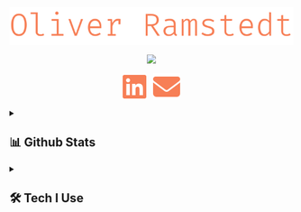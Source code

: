 <p align="center">
    <img src="./images/name.svg">
</p>
<p align="center">
    <!-- TODO: Make better texts-->
    <img src="https://readme-typing-svg.demolab.com?font=Fira%20Code&duration=4999&pause=1000&color=F77F56&center=true&vCenter=true&width=435&lines=Full+Stack+Engineer;Certified+Scrum+Master;Agilist+with+a+capital+A;Creating+device+management+solutions;Adding+value+at+CapaSystems+A%2FS"/>
</p>

<p align="center">
    <a href="https://www.linkedin.com/in/oliver-ramstedt/"><img align="center" alt="LinkedIn" src="./images/linkedin.svg"></a>
    &nbsp;
    <a href="https://mail.google.com/mail/u/0/?fs=1&to=olra0312@gmail.com&tf=cm"><img align="center" alt="Email" src="./images/email.svg"></a>
</p>

<details>
    <summary><h2>📊 Github Stats</h2></summary>
    <h3>Streak Stats</h3>
    <p>
        <img alt="MoistGoolem's Streak" src="https://streak-stats.demolab.com/?user=MoistGoolem&theme=monokai-metallian&hide_border=true&exclude_days=sat,sun&currStreakLabel=F77F56&sideLabels=F77F56"/>
    </p>
    <h3>Profile Stats</h3>
    <p>
        <img alt="MoistGoolem's Activity Graph" src="https://github-readme-activity-graph.vercel.app/graph/?username=MoistGoolem&bg_color=1F222E&color=F77F56&line=F8D866&point=F77F56&hide_border=true"/>
        <img alt="MoistGoolem's Top Languages" src="https://github-readme-stats-moistgoolem.vercel.app/api/top-langs/?username=MoistGoolem&langs_count=7&layout=compact&theme=react&hide_border=true&bg_color=1F222E&title_color=F77F56&icon_color=F8D866&hide=Jupyter%20Notebook,Roff" height="192px"/>
            &#8287;&#8287;&#8287;&#8287;&#8287;
        <img alt="MoistGoolem's Github Stats" src="https://github-readme-stats-moistgoolem.vercel.app/api/?username=MoistGoolem&show_icons=true&count_private=true&show=reviews,prs_merged&include_all_commits=true&hide=issues,stars,contribs&theme=react&hide_border=true&bg_color=1F222E&title_color=F77F56&icon_color=F8D866&rank_icon=github" height="192px"/>
    </p>
</details>
<details>
    <summary><h2>🛠️ Tech I Use</h2></summary>
    <h3>👨‍💻 Programming and Markup Languages</h3>
    <p>
        <a href="https://www.typescriptlang.org/"><img alt="TypeScript" src="https://img.shields.io/badge/TypeScript-007ACC.svg?logo=typescript&logoColor=white"></a>
        <a href="#"><img alt="JavaScript" src="https://img.shields.io/badge/JavaScript-F7DF1E.svg?logo=javascript&logoColor=black"></a>
        <a href="https://nodejs.org/en"><img alt="Node.js" src="https://img.shields.io/badge/Node.js-43853D.svg?logo=node.js&logoColor=white"></a>
        <a href="#"><img alt="Java" src="https://custom-icon-badges.demolab.com/badge/Java-007396.svg?logo=java&logoColor=white"></a>
        <a href="#"><img alt="C#" src="https://custom-icon-badges.demolab.com/badge/C%23-68217A.svg?logo=cs2&logoColor=white"></a>
        <a href="#"><img alt="SQL" src="https://custom-icon-badges.demolab.com/badge/SQL-025E8C.svg?logo=database&logoColor=white"></a>
        <a href="#"><img alt="NoSQL" src="https://custom-icon-badges.demolab.com/badge/NoSQL-3ea055.svg?logo=database&logoColor=white"></a>
        <a href="https://www.python.org/"><img alt="Python" src="https://img.shields.io/badge/Python-14354C.svg?logo=python&logoColor=white"></a>
        <a href="#"><img alt="CSS" src="https://img.shields.io/badge/CSS-1572B6.svg?logo=css3&logoColor=white"></a>
        <a href="#"><img alt="HTML" src="https://img.shields.io/badge/HTML-E34F26.svg?logo=html5&logoColor=white"></a>
        <a href="#"><img alt="Markdown" src="https://img.shields.io/badge/Markdown-000000.svg?logo=markdown&logoColor=white"></a>
    </p>
    <h3>🧰 Frameworks and Libraries</h3>
    <p>
        <a href="https://getbootstrap.com/"><img alt="Bootstrap" src="https://img.shields.io/badge/Bootstrap-7952B3.svg?logo=bootstrap&logoColor=white"></a>
        <a href="https://bulma.io/"><img alt="Bulma" src="https://img.shields.io/badge/bulma-00D0B1?logo=bulma&logoColor=white"></a>
        <!--<a href="#"><img alt="Discord.py" src="https://custom-icon-badges.demolab.com/badge/Discord.py-0d1620.svg?logo=dpy"></a>!-->
        <a href="https://www.electronjs.org/"><img alt="Electron" src="https://img.shields.io/badge/Electron-20232e.svg?logo=electron&logoColor=white"></a>
        <a href="https://github.com/expressjs/express"><img alt="Express.js" src="https://img.shields.io/badge/Express.js-404d59.svg?logo=express&logoColor=white"></a>
        <a href="https://github.com/features/actions"><img alt="GitHub Actions" src="https://img.shields.io/badge/GitHub%20Actions-2671E5.svg?logo=github%20actions&logoColor=white"></a>
        <a href="https://graphql.org/"><img alt="GraphQL" src="https://img.shields.io/badge/-GraphQL-E10098?logo=graphql&logoColor=white"></a>
        <a href="https://m3.material.io/"><img alt="Material Design" src="https://img.shields.io/badge/Material%20Design-0081CB.svg?logo=material-design&logoColor=white"></a>
        <a href="https://nextjs.org/"><img alt="Next JS" src="https://img.shields.io/badge/Next-black?logo=next.js&logoColor=white"></a>
        <a href="https://nodemon.io/"><img alt="Nodemon" src="https://img.shields.io/badge/NODEMON-%23323330.svg?logo=nodemon&logoColor=%BBDEAD"></a>
        <a href="https://www.npmjs.com/"><img alt="NPM" src="https://img.shields.io/badge/NPM-%23CB3837.svg?logo=npm&logoColor=white"></a>
        <a href="https://nx.dev/"><img alt="Nx" src="https://img.shields.io/badge/Nx-143055?logo=nx&logoColor=white">
        </a>
        <a href="https://pnpm.io/"><img alt="PNPM" src="https://img.shields.io/badge/PNPM-%234a4a4a.svg?logo=pnpm&logoColor=f69220">
        </a>
        <a href="#"><img alt="RabbitMQ" src="https://img.shields.io/badge/Rabbitmq-FF6600?logo=rabbitmq&logoColor=white"></a>
        <a href="https://react.dev/"><img alt="React" src="https://img.shields.io/badge/React-20232a.svg?logo=react&logoColor=%2361DAFB"></a>
        <a href="https://www.npmjs.com/package/react-query"><img alt="React Query" src="https://img.shields.io/badge/-React%20Query-FF4154?logo=react%20query&logoColor=white"></a>
        <a href="https://reactrouter.com/en/main"><img alt="React Router" src="https://img.shields.io/badge/React_Router-CA4245?logo=react-router&logoColor=white"></a>
        <a href="#"><img alt="SolidJS" src="https://img.shields.io/badge/SolidJS-2c4f7c?logo=solid&logoColor=c8c9cb"></a>
        <a href="https://spring.io/"><img alt="Spring" src="https://img.shields.io/badge/Spring-6DB33F.svg?logo=spring&logoColor=white"></a>
        <a href="https://tailwindcss.com/"><img alt="TailwindCSS" src="https://img.shields.io/badge/tailwindcss-%2338B2AC.svg?logo=tailwind-css&logoColor=white"></a>
        <a href="https://www.tensorflow.org/"><img alt="TensorFlow" src="https://img.shields.io/badge/TensorFlow-FF6F00.svg?logo=TensorFlow&logoColor=white"></a>
        <a href="https://threejs.org/"><img alt="Threejs" src="https://img.shields.io/badge/threejs-black?logo=three.js&logoColor=white"></a>
        <a href="https://vitejs.dev/"><img alt="Vite" src="https://img.shields.io/badge/vite-%23646CFF.svg?logo=vite&logoColor=white"></a>
        <a href="https://wordpress.com/"><img alt="Wordpress" src="https://img.shields.io/badge/Wordpress-21759B?logo=wordpress&logoColor=white"></a>
    </p>
    <h3>🗄️ Databases, ORM and Cloud Hosting</h3>
    <p>
        <a href="https://azure.microsoft.com/en-us"><img alt="Azure" src ="https://img.shields.io/badge/azure-%230072C6.svg?logo=microsoftazure&logoColor=white"></a>
        <a href="https://www.datadoghq.com/"><img alt="Datadog" src ="https://img.shields.io/badge/datadog-%23632CA6.svg?logo=datadog&logoColor=white"></a>
        <a href="https://www.docker.com/"><img alt="Docker" src ="https://img.shields.io/badge/docker-%230db7ed.svg?logo=docker&logoColor=white"></a>
        <a href="https://www.mongodb.com/"><img alt="MongoDB" src ="https://img.shields.io/badge/MongoDB-4ea94b.svg?logo=mongodb&logoColor=white"></a>
        <a href="https://www.mysql.com/"><img alt="MySQL" src="https://img.shields.io/badge/MySQL-00f.svg?logo=mysql&logoColor=white"></a>
        <a href="https://planetscale.com/"><img alt="PlanetScale" src="https://img.shields.io/badge/Planetscale-%23131313.svg?logo=planetscale&logoColor=white"></a>
        <a href="https://www.prisma.io/"><img alt="Prisma" src="https://img.shields.io/badge/Prisma-3982CE?logo=Prisma&logoColor=white"></a>
        <a href="https://redis.io/"><img alt="Redis" src="https://img.shields.io/badge/redis-%23DD0031.svg?logo=redis&logoColor=white"></a>
        <a href="https://www.scaleway.com/en/"><img alt="ScaleWay" src="https://img.shields.io/badge/SCALEWAY-%234f0599.svg?logo=scaleway&logoColor=white"></a>
        <a href="https://vercel.com/"><img alt="Vercel" src="https://img.shields.io/badge/Vercel-000000.svg?logo=vercel&logoColor=white"></a>
    </p>
    <h3>💻 Software and Tools</h3>
    <p>
        <a href="https://www.android.com/"><img alt="Android" src="https://img.shields.io/badge/Android-3DDC84?logo=android&logoColor=white"></a>
        <a href="https://developer.android.com/studio"><img alt="Android Studio" src="https://img.shields.io/badge/Android%20Studio-008678.svg?logo=android-studio&logoColor=white"></a>
        <a href="https://bitbucket.org/product/"><img alt="Bitbucket" src="https://img.shields.io/badge/bitbucket-%230047B3.svg?logo=bitbucket&logoColor=white"></a>
        <a href="https://discord.com/"><img alt="Discord" src="https://img.shields.io/badge/-Discord-5865F2.svg?logo=discord&logoColor=white"></a>
        <a href="https://www.eclipse.org/downloads/"><img alt="Eclipse" src="https://img.shields.io/badge/Eclipse-FE7A16.svg?logo=Eclipse&logoColor=white"></a>
        <a href="https://git-scm.com/"><img alt="Git" src="https://img.shields.io/badge/Git-F05033.svg?logo=git&logoColor=white"></a>
        <a href="https://github.com/"><img alt="GitHub" src="https://img.shields.io/badge/github-%23121011.svg?logo=github&logoColor=white"></a>
        <a href="https://desktop.github.com/"><img alt="GitHub Desktop" src="https://img.shields.io/badge/GitHub%20Desktop-8034A9.svg?logo=github&logoColor=white"></a>
        <a href="https://www.jetbrains.com/idea/"><img alt="IntelliJ IDEA" src="https://img.shields.io/badge/IntelliJIDEA-000000.svg?logo=intellij-idea&logoColor=white"></a>
        <a href="https://www.atlassian.com/software/jira"><img alt="Jira" src="https://img.shields.io/badge/jira-%230A0FFF.svg?logo=jira&logoColor=white"></a>
        <a href="https://jupyter.org/"><img alt="Jupyter" src="https://img.shields.io/badge/Jupyter-F37626.svg?logo=Jupyter&logoColor=white"></a>
        <a href="https://www.nginx.com/"><img alt="Nginx" src="https://img.shields.io/badge/nginx-%23009639.svg?logo=nginx&logoColor=white"></a>
        <a href="https://mega.io/"><img alt="Mega" src="https://img.shields.io/badge/Mega-%23D90007.svg?logo=Mega&logoColor=white"></a>
        <a href="https://www.microsoft.com/en-us/microsoft-365/onedrive/online-cloud-storage"><img alt="OneDrive" src="https://img.shields.io/badge/OneDrive-white.svg?logo=Microsoft%20OneDrive&logoColor=0078D4"></a>
        <a href="https://www.postman.com/"><img alt="Postman" src="https://img.shields.io/badge/Postman-FF6C37?logo=postman&logoColor=white"></a>
        <a href="https://storybook.js.org/"><img alt="StoryBook" src="https://img.shields.io/badge/-Storybook-FF4785?logo=storybook&logoColor=white"></a>
        <a href="https://swagger.io/"><img alt="Swagger" src="https://img.shields.io/badge/-Swagger-%23Clojure?logo=swagger&logoColor=white"></a>
        <a href="https://unity.com/"><img alt="Unity" src="https://img.shields.io/badge/unity-%23000000.svg?logo=unity&logoColor=white"></a>
        <a href="https://code.visualstudio.com/"><img alt="Visual Studio Code" src="https://img.shields.io/badge/Visual%20Studio%20Code-0078d7.svg?logo=visual-studio-code&logoColor=white"></a>
    </p>
</details>
